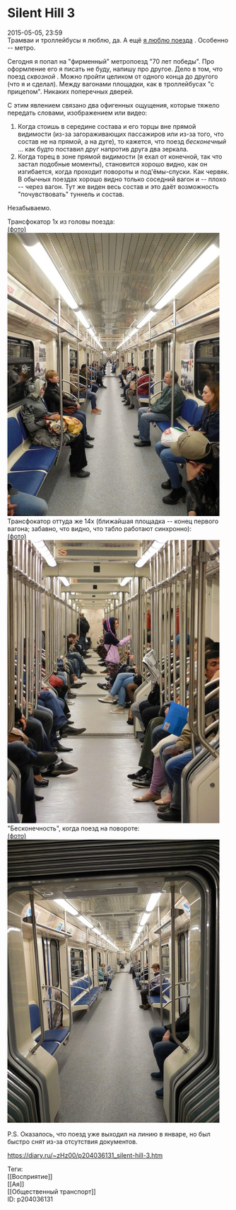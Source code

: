 Silent Hill 3
==============

   
 2015-05-05, 23:59   
  Трамваи и троллейбусы я люблю, да. А ещё  [я люблю поезда](https://www.youtube.com/watch?v=zJdDek-ng0w)  . Особенно -- метро.   
   
 Сегодня я попал на "фирменный" метропоезд "70 лет победы". Про оформление его я писать не буду, напишу про другое. Дело в том, что поезд  *сквозной*  . Можно пройти целиком от одного конца до другого (что я и сделал). Между вагонами площадки, как в троллейбусах "с прицепом". Никаких поперечных дверей.   
   
 С этим явлением связано два офигенных ощущения, которые тяжело передать словами, изображением или видео:   
 1. Когда стоишь в середине состава и его торцы вне прямой видимости (из-за загораживающих пассажиров или из-за того, что состав не на прямой, а на дуге), то кажется, что поезд  *бесконечный*  ... как будто поставил друг напротив друга два зеркала.   
 2. Когда торец в зоне прямой видимости (я ехал от конечной, так что застал подобные моменты), становится хорошо видно, как он изгибается, когда проходит повороты и под'ёмы-спуски. Как червяк. В обычных поездах хорошо видно только соседний вагон и -- плохо -- через вагон. Тут же виден весь состав и это даёт возможность "почувствовать" туннель и состав.   
   
 Незабываемо.   
   
 Трансфокатор 1x из головы поезда:   
  [(фото)](https://zHz00.diary.ru/p204036131.htm?index=1#linkmore204036131m1)      
   [![](pics/j1VgKCjl.jpg)](https://i.imgur.com/j1VgKCj.jpg)       
 Трансфокатор оттуда же 14x (ближайшая площадка -- конец первого вагона; забавно, что видно, что табло работают синхронно):   
  [(фото)](https://zHz00.diary.ru/p204036131.htm?index=2#linkmore204036131m2)      
   [![](pics/irTLe5ql.jpg)](https://i.imgur.com/irTLe5q.jpg)       
 "Бесконечность", когда поезд на повороте:   
  [(фото)](https://zHz00.diary.ru/p204036131.htm?index=3#linkmore204036131m3)      
   [![](pics/ZNkwsbvl.jpg)](https://i.imgur.com/ZNkwsbv.jpg)       
   
 P.S. Оказалось, что поезд уже выходил на линию в январе, но был быстро снят из-за отсутствия документов.   
    
 <https://diary.ru/~zHz00/p204036131_silent-hill-3.htm>   
   
 Теги:   
 [[Восприятие]]   
 [[Ая]]   
 [[Общественный транспорт]]   
 ID: p204036131